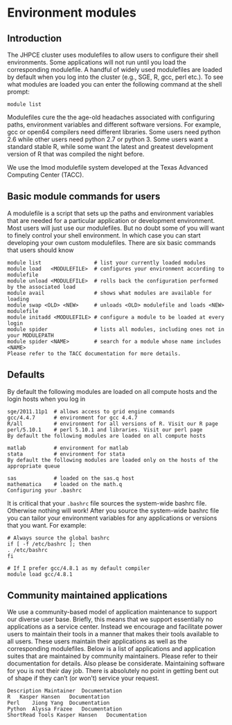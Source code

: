 # Environment modules
## Introduction

The JHPCE cluster uses modulefiles to allow users to configure their
shell environments. Some applications will not run until you load the
corresponding modulefile. A handful of widely used modulefiles are
loaded by default when you log into the cluster (e.g., SGE, R, gcc,
perl etc.). To see what modules are loaded you can enter the following
command at the shell prompt:

```
module list
```

Modulefiles cure the the age-old headaches associated with configuring
paths, environment variables and different software versions. For
example, gcc or open64 compilers need different libraries. Some users
need python 2.6 while other users need python 2.7 or python 3. Some
users want a standard stable R, while some want the latest and
greatest development version of R that was compiled the night before.

We use the lmod modulefile system developed at the Texas Advanced
Computing Center (TACC).

## Basic module commands for users

A modulefile is a script that sets up the paths and environment
variables that are needed for a particular application or development
environment. Most users will just use our modulefiles. But no doubt
some of you will want to finely control your shell environment. In
which case you can start developing your own custom modulefiles. There
are six basic commands that users should know

```
module list                 # list your currently loaded modules
module load   <MODULEFILE>  # configures your environment according to modulefile 
module unload <MODULEFILE>  # rolls back the configuration performed by the associated load
module avail                # shows what modules are available for loading
module swap <OLD> <NEW>     # unloads <OLD> modulefile and loads <NEW> modulefile
module initadd <MODULEFILE> # configure a module to be loaded at every login
module spider               # lists all modules, including ones not in your MODULEPATH
module spider <NAME>        # search for a module whose name includes <NAME>
Please refer to the TACC documentation for more details.
```

## Defaults

By default the following modules are loaded on all compute hosts and the login hosts when you log in

```
sge/2011.11p1  # allows access to grid engine commands
gcc/4.4.7      # environment for gcc 4.4.7
R/all          # environment for all versions of R. Visit our R page
perl/5.10.1    # perl 5.10.1 and libraries. Visit our perl page
By default the following modules are loaded on all compute hosts

matlab         # environment for matlab
stata          # environment for stata
By default the following modules are loaded only on the hosts of the appropriate queue

sas            # loaded on the sas.q host
mathematica    # loaded on the math.q
Configuring your .bashrc
```

It is critical that your `.bashrc` file sources the system-wide bashrc
file. Otherwise nothing will work! After you source the system-wide
bashrc file you can tailor your environment variables for any
applications or versions that you want. For example:

```
# Always source the global bashrc
if [ -f /etc/bashrc ]; then
. /etc/bashrc
fi

# If I prefer gcc/4.8.1 as my default compiler
module load gcc/4.8.1
```

## Community maintained applications

We use a community-based model of application maintenance to support
our diverse user base. Briefly, this means that we support essentially
no applications as a service center. Instead we encourage and
facilitate power users to maintain their tools in a manner that makes
their tools available to all users. These users maintain their
applications as well as the corresponding modulefiles. Below is a list
of applications and application suites that are maintained by
community maintainers. Please refer to their documentation for
details. Also please be considerate. Maintaining software for you is
not their day job. There is absolutely no point in getting bent out of
shape if they can’t (or won’t) service your request.

```
Description	Maintainer	Documentation
R	Kasper Hansen	Documentation
Perl	Jiong Yang	Documentation
Python	Alyssa Frazee	Documentation
ShortRead Tools	Kasper Hansen	Documentation
```

